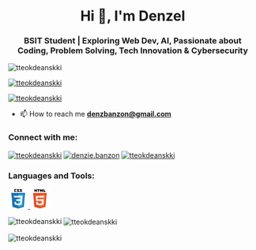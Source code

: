 <h1 align="center">Hi 👋, I'm Denzel</h1>
<h3 align="center">BSIT Student | Exploring Web Dev, AI, Passionate about Coding, Problem Solving, Tech Innovation & Cybersecurity</h3>

<p align="left"> <img src="https://komarev.com/ghpvc/?username=tteokdeanskki&label=Profile%20views&color=0e75b6&style=flat" alt="tteokdeanskki" /> </p>

<p align="left"> <a href="https://github.com/ryo-ma/github-profile-trophy"><img src="https://github-profile-trophy.vercel.app/?username=tteokdeanskki" alt="tteokdeanskki" /></a> </p>

<p align="left"> <a href="https://twitter.com/tteokdeanskki" target="blank"><img src="https://img.shields.io/twitter/follow/tteokdeanskki?logo=twitter&style=for-the-badge" alt="tteokdeanskki" /></a> </p>

- 📫 How to reach me **denzbanzon@gmail.com**

<h3 align="left">Connect with me:</h3>
<p align="left">
<a href="https://twitter.com/tteokdeanskki" target="blank"><img align="center" src="https://raw.githubusercontent.com/rahuldkjain/github-profile-readme-generator/master/src/images/icons/Social/twitter.svg" alt="tteokdeanskki" height="30" width="40" /></a>
<a href="https://fb.com/denzie.banzon" target="blank"><img align="center" src="https://raw.githubusercontent.com/rahuldkjain/github-profile-readme-generator/master/src/images/icons/Social/facebook.svg" alt="denzie.banzon" height="30" width="40" /></a>
<a href="https://instagram.com/tteokdeanskki" target="blank"><img align="center" src="https://raw.githubusercontent.com/rahuldkjain/github-profile-readme-generator/master/src/images/icons/Social/instagram.svg" alt="tteokdeanskki" height="30" width="40" /></a>
</p>

<h3 align="left">Languages and Tools:</h3>
<p align="left"> <a href="https://www.w3schools.com/css/" target="_blank" rel="noreferrer"> <img src="https://raw.githubusercontent.com/devicons/devicon/master/icons/css3/css3-original-wordmark.svg" alt="css3" width="40" height="40"/> </a> <a href="https://www.w3.org/html/" target="_blank" rel="noreferrer"> <img src="https://raw.githubusercontent.com/devicons/devicon/master/icons/html5/html5-original-wordmark.svg" alt="html5" width="40" height="40"/> </a> </p>

<p><img align="left" src="https://github-readme-stats.vercel.app/api/top-langs?username=tteokdeanskki&show_icons=true&locale=en&layout=compact" alt="tteokdeanskki" /></p>

<p>&nbsp;<img align="center" src="https://github-readme-stats.vercel.app/api?username=tteokdeanskki&show_icons=true&locale=en" alt="tteokdeanskki" /></p>

<p><img align="center" src="https://github-readme-streak-stats.herokuapp.com/?user=tteokdeanskki&" alt="tteokdeanskki" /></p>

